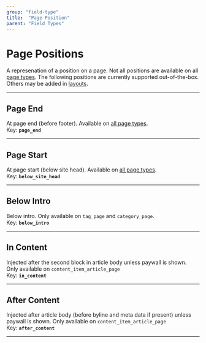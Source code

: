 ```yaml
---
group: "field-type"
title:  "Page Position"
parent: "Field Types"
---
```


# Page Positions

A represenation of a position on a page. Not all positions are available on all [page types](field-type-page-type.md). The following positions are currently supported out-of-the-box. Others may be added in [layouts](../configuration/curated-content-layout.md).


---

## Page End
At page end (before footer). Available on [all page types](../field-types/field-type-page-type.md).  
Key: **`page_end`**  

---

## Page Start
At page start (below site head). Available on [all page types](../field-types/field-type-page-type.md).  
Key: **`below_site_head`**  

---

## Below Intro
Below intro. Only available on `tag_page` and `category_page`.  
Key: **`below_intro`**  

---

## In Content
Injected after the second block in article body unless paywall is shown. Only available on `content_item_article_page`  
Key: **`in_content`**  

---

## After Content
Injected after article body (before byline and meta data if present) unless paywall is shown. Only available on `content_item_article_page`  
Key: **`after_content`**  

---


